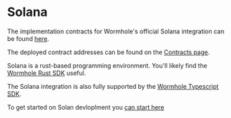 # Solana

The implementation contracts for Wormhole's official Solana integration can be found [here](https://github.com/wormhole-foundation/wormhole/tree/main/solana).

The deployed contract addresses can be found on the [Contracts page](../../reference/contracts.md).

Solana is a rust-based programming environment. You'll likely find the [Wormhole Rust SDK](https://github.com/wormhole-foundation/wormhole/tree/main/sdk/rust) useful.

The Solana integration is also fully supported by the [Wormhole Typescript SDK](https://github.com/wormhole-foundation/wormhole/tree/main/sdk/js).

To get started on Solan devloplment you [can start here ](https://soldev.app/course)


